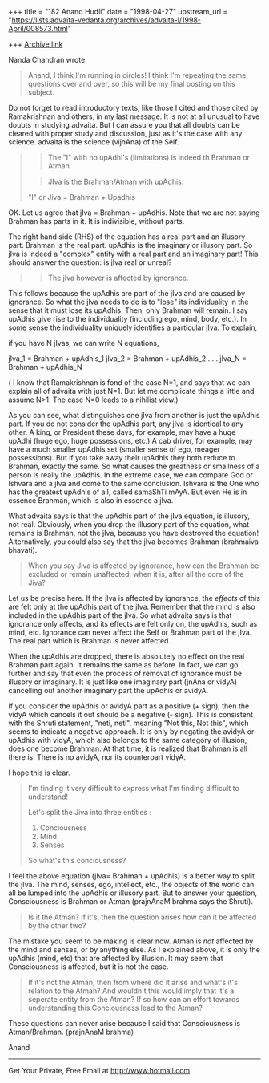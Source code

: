 +++
title = "182 Anand Hudli"
date = "1998-04-27"
upstream_url = "https://lists.advaita-vedanta.org/archives/advaita-l/1998-April/008573.html"

+++
[Archive link](https://lists.advaita-vedanta.org/archives/advaita-l/1998-April/008573.html)

 Nanda Chandran wrote:

>Anand, I think I'm running in circles! I think I'm repeating the same
>questions over and over, so this will be my final posting on this
>subject.

 Do not forget to read introductory texts, like those I cited and
 those cited by Ramakrishnan and others, in my last message.
 It is not at all unusual to have doubts in studying advaita. But I
 can assure you that all doubts can be cleared with proper study and
 discussion, just as it's the case with any science. advaita is the
 science (vijnAna) of the Self.

>
>>The "I" with no upAdhi's (limitations) is indeed th Brahman or Atman.
>
>>JIva is the Brahman/Atman with upAdhis.
>
>"I" or Jiva = Brahman + Upadhis

  OK. Let us agree that jIva = Brahman + upAdhis. Note that
  we are not saying Brahman has parts in it. It is indivisible,
  without parts.

  The right hand side (RHS) of the equation has a real part and an
  illusory part. Brahman is the real part. upAdhis is the imaginary
  or illusory part. So jIva is indeed a "complex" entity with a
  real part and an imaginary part! This should answer the question:
  is jIva real or unreal?
>
>>The jIva however is affected by ignorance.

  This follows because the upAdhis are part of the jIva and are
 caused by ignorance.  So what the jIva needs to do is to "lose"
 its individuality in the sense that it must lose its upAdhis. Then,
 only Brahman will remain. I say upAdhis give rise to the
 individuality (including ego, mind, body, etc.). In some sense
 the individuality uniquely identifies a particular jIva. To explain,

  if you have N jIvas, we can write N equations,

  jIva_1 = Brahman + upAdhis_1
  jIva_2 = Brahman + upAdhis_2
  .
  .
  .
  jIva_N = Brahman + upAdhis_N

 ( I know that Ramakrishnan is fond of the case N=1, and says that
 we can explain all of advaita with just N=1. But let me complicate
 things a little and assume N>1. The case N=0 leads to a nihilist
 view.)

  As you can see, what distinguishes one jIva from another is just
 the upAdhis part. If you do not consider the upAdhis part, any
 jIva is identical to any other. A king, or President these days,
 for example, may have a huge upAdhi (huge ego, huge possessions,
 etc.) A cab driver, for example, may have a much smaller upAdhis
 set (smaller sense of ego, meager possessions). But if you take
 away their upAdhis they both reduce to Brahman, exactly the same.
 So what causes the greatness or smallness of a person is really the
 upAdhis. In the extreme case, we can compare God or Ishvara and a
 jIva and come to the same conclusion. Ishvara is the One who has the
 greatest upAdhis of all, called samaShTi mAyA. But even He is in
 essence Brahman, which is also in essence a jIva.

 What advaita says is that the upAdhis part of the jIva equation, is
 illusory, not real. Obviously, when you drop the illusory part of
 the equation, what remains is Brahman, not the jIva, because you
 have destroyed the equation! Alternatively, you could also say that
 the jIva becomes Brahman (brahmaiva bhavati).


>
>When you say Jiva is affected by ignorance, how can the Brahman be
>excluded or remain unaffected, when it is, after all the core of the
>Jiva?
>
  Let us be precise here. If the jIva is affected by ignorance,
  the _effects_ of this are felt only at the upAdhis part of the
  jIva. Remember that the mind is also included in the upAdhis
  part of the jIva. So what advaita says is that  ignorance only
 affects, and its effects are felt only on, the upAdhis, such as mind,
 etc. Ignorance can never affect the Self or Brahman part of the
 jIva.  The real part which is Brahman is never affected.

  When the upAdhis are dropped, there is absolutely no effect on
 the real Brahman part again. It remains the same as before.
 In fact, we can go further and say that even the process of removal
 of ignorance must be illusory or imaginary. It is just like one
 imaginary part (jnAna or vidyA) cancelling out another imaginary
 part the upAdhis or avidyA.

 If you consider the upAdhis or avidyA part as a positive (+ sign),
 then the vidyA which cancels it out should be a negative (- sign).
 This is consistent with the Shruti statement, "neti, neti", meaning
 "Not this, Not this", which seems to indicate a negative approach.
 It is only by negating the avidyA or upAdhis with vidyA, which also
 belongs to the same category of illusion, does one become Brahman.
 At that time, it is realized that Brahman is all there is. There is
 no avidyA, nor its counterpart vidyA.

 I hope this is clear.


>I'm finding it very difficult to express what I'm finding difficult to
>understand!
>
>Let's split the Jiva into three entities :
>1. Conciousness
>2. Mind
>3. Senses
>
>So what's this conciousness?

 I feel the above equation (jIva= Brahman + upAdhis) is a better
  way to split the jIva. The mind, senses, ego, intellect, etc.,
  the objects of the world can all be lumped into the upAdhis or
  illusory part. But to answer your question, Consciousness is
  Brahman or Atman (prajnAnaM brahma says the Shruti).
>
>Is it the Atman? If it's, then the question arises how can it be
>affected by the other two?

 The mistake you seem to be making is clear now. Atman is _not_
 affected by the mind and senses, or by anything else. As I
 explained above, it is only the upAdhis (mind, etc) that are
 affected by illusion. It may seem that Consciousness is affected,
 but it is not the case.

>
>If it's not the Atman, then from where did it arise and what's it's
>relation to the Atman? And wouldn't this would imply that it's a
>seperate entity from the Atman? If so how can an effort towards
>understanding this Conciousness lead to the Atman?

 These questions can never arise because I said that Consciousness
 is Atman/Brahman. (prajnAnaM brahma)

 Anand



______________________________________________________
Get Your Private, Free Email at http://www.hotmail.com

